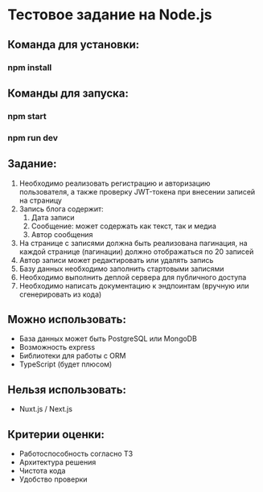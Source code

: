 # Тестовое задание на Node.js

## Команда для установки:

### npm install

## Команды для запуска:

### npm start

### npm run dev

## Задание:

1. Необходимо реализовать регистрацию и авторизацию пользователя, а также проверку JWT-токена при внесении записей на страницу
2. Запись блога содержит:
   1. Дата записи
   2. Сообщение: может содержать как текст, так и медиа
   3. Автор сообщения
3. На странице с записями должна быть реализована пагинация, на каждой странице (пагинации) должно отображаться по 20 записей
4. Автор записи может редактировать или удалять запись
5. Базу данных необходимо заполнить стартовыми записями
6. Необходимо выполнить деплой сервера для публичного доступа
7. Необходимо написать документацию к эндпоинтам (вручную или сгенерировать из кода)

## Можно использовать:

- База данных может быть PostgreSQL или MongoDB
- Возможность express
- Библиотеки для работы с ORM
- TypeScript (будет плюсом)

## Нельзя использовать:

- Nuxt.js / Next.js

## Критерии оценки:

- Работоспособность согласно ТЗ
- Архитектура решения
- Чистота кода
- Удобство проверки
